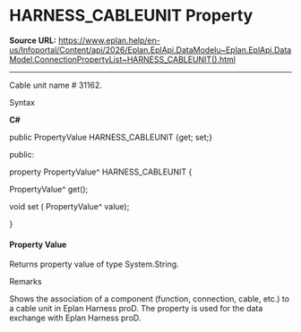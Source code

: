 # HARNESS_CABLEUNIT Property

**Source URL:** https://www.eplan.help/en-us/Infoportal/Content/api/2026/Eplan.EplApi.DataModelu~Eplan.EplApi.DataModel.ConnectionPropertyList~HARNESS_CABLEUNIT().html

---

Cable unit name # 31162.

Syntax

**C#**



public PropertyValue HARNESS_CABLEUNIT {get; set;}

public:

property PropertyValue^ HARNESS_CABLEUNIT {

   PropertyValue^ get();

   void set (    PropertyValue^ value);

}


#### Property Value

Returns property value of type System.String.

Remarks

Shows the association of a component (function, connection, cable, etc.) to a cable unit in Eplan Harness proD. The property is used for the data exchange with Eplan Harness proD.
